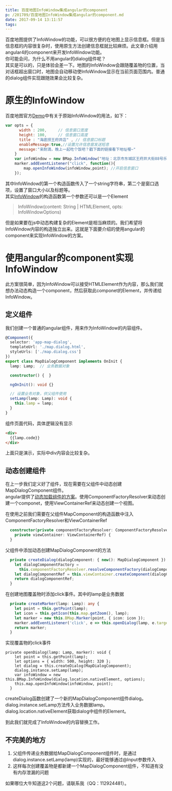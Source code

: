 ```yaml
---
title: 百度地图InfoWindow集成angular的component
p: /201709/百度地图InfoWindow集成angular的component.md
date: 2017-09-14 13:11:57
tags:
---
```


百度地图提供了InfoWindow的功能，可以很方便的在地图上显示信息框。但是当信息框的内容很复杂时，使用原生方法创建信息框就比较麻烦。此文章介绍用angular4的component来开发InfoWindow功能。  
你可能会问，为什么不用angular的dialog组件呢？  
其实是可以的，只是体验会差一下。地图的InfoWindow会跟随覆盖物的位置，当对话框超出窗口时，地图会自动移动使InfoWindow显示在当前页面范围内。普通的dialog组件实现跟随效果会比较复杂。

<!--more-->

# 原生的InfoWindow
百度地图官方[Demo](http://lbsyun.baidu.com/jsdemo.htm?a#d0_1)中有关于原始InfoWindow的用法，如下：
```js
var opts = {
	  width : 200,     // 信息窗口宽度
	  height: 100,     // 信息窗口高度
	  title : "海底捞王府井店" , // 信息窗口标题
	  enableMessage:true,//设置允许信息窗发送短息
	  message:"亲耐滴，晚上一起吃个饭吧？戳下面的链接看下地址喔~"
	}
	var infoWindow = new BMap.InfoWindow("地址：北京市东城区王府井大街88号乐天银泰百货八层", opts);  // 创建信息窗口对象 
	marker.addEventListener("click", function(){          
		map.openInfoWindow(infoWindow,point); //开启信息窗口
	});
```
其中InfoWindow的第一个构造函数传入了一个string字符串，第二个是窗口选项，设置了窗口大小以及标题等。  
其实[InfoWindow](http://lbsyun.baidu.com/cms/jsapi/class/jsapi_reference.html#a3b7)的构造函数第一个参数还可以是一个Element  
> InfoWindow(content: String | HTMLElement, opts: InfoWindowOptions)

但是如果要在js中动态构建复杂的Element是相当麻烦的。我们希望将InfoWindow内容的构造独立出来。这就是下面要介绍的使用angular的component来实现InfoWindow的方案。

# 使用angular的component实现InfoWindow
此方案很简单，因为InfoWindow可以接受HTMLElement作为内容，那么我们就想办法动态构造一个component，然后获取此componet的Element，并传递给InfoWindow。

## 定义组件
我们创建一个普通的angular组件，用来作为InfoWindow的内容组件。
```typescript
@Component({
  selector: 'app-map-dialog',
  templateUrl: './map.dialog.html',
  styleUrls: ['./map.dialog.css']
})
export class MapDialogComponent implements OnInit {
  lamp: Lamp;  // 业务数据对象

  constructor() {  }

  ngOnInit(): void {}

  // 设置业务对象，供父组件使用
  setLamp(lamp: Lamp): void {
    this.lamp = lamp;
  }
}
```
组件页面代码，具体逻辑没有显示
```html
<div>
  {{lamp.code}}
</div>
```
上面只是演示，实际中div内容会比较复杂。

## 动态创建组件
在上一步我们定义好了组件，现在需要在父组件中动态创建MapDialogComponent组件。  
angular提供了[动态加载组件的方案](https://angular.cn/guide/dynamic-component-loader#动态组件加载器)。使用ComponentFactoryResolver来动态创建一个componet，使用ViewContainerRef来动态创建一个视图。  

在使用之前我们需要在父组件MapComponent的构造函数中注入ComponentFactoryResolver和ViewContainerRef
```typescript
  constructor(private componentFactoryResolver: ComponentFactoryResolver,
    private viewContainer: ViewContainerRef) {
  }
```
父组件中添加动态创建MapDialogComponent的方法
```typescript
  private createDialog(dialogComponent: { new(): MapDialogComponent }): ComponentRef<MapDialogComponent> {
    let dialogComponentFactory =
      this.componentFactoryResolver.resolveComponentFactory(dialogComponent);
    let dialogComponentRef = this.viewContainer.createComponent(dialogComponentFactory);
    return dialogComponentRef;
  }
```
在创建地图覆盖物时添加click事件。其中的lamp是业务数据
```typescript
  private createMarker(lamp: Lamp): any {
    let point = this.getPoint(lamp);
    let icon = this.getIcon(this.map.getZoom(), lamp);
    let marker = new this.BMap.Marker(point, { icon: icon });
    marker.addEventListener('click', e => this.openDialog(lamp, e.target));
    return marker;
  }
```
实现覆盖物的click事件
```
private openDialog(lamp: Lamp, marker): void {
    let point = this.getPoint(lamp);
    let options = { width: 500, height: 320 };
    let dialog = this.createDialog(MapDialogComponent);
    dialog.instance.setLamp(lamp);
    var infoWindow = new this.BMap.InfoWindow(dialog.location.nativeElement, options);
    this.map.openInfoWindow(infoWindow, point);
  }
```
createDialog函数创建了一个新的MapDialogComponent组件dialog。  
dialog.instance.setLamp方法传入业务数据lamp。  
dialog.location.nativeElement获取dialog中组件的Element。  

到此我们就完成了InfoWindow的内容替换工作。

## 不完美的地方
1. 父组件传递业务数据给MapDialogComponent组件时，是通过dialog.instance.setLamp(lamp)实现的，最好能够通过@Input参数传入
2. 这样每次创建覆盖物是都新建一个MapDialogComponent组件，不知道有没有内存泄漏的问题

如果哪位大牛知道这2个问题，请联系我（QQ：112924481）。